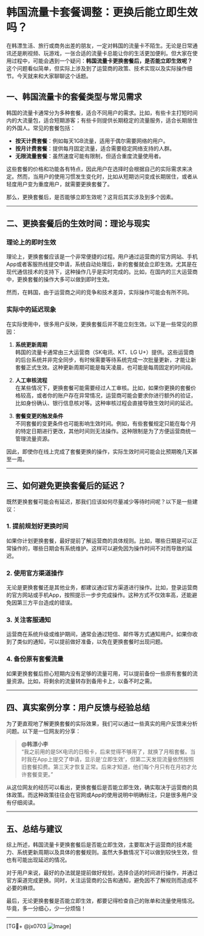 # 韩国流量卡套餐调整：更换后能立即生效吗？

在韩漂生活、旅行或商务出差的朋友，一定对韩国的流量卡不陌生。无论是日常通讯还是刷视频、玩游戏，一张合适的流量卡总能让你的生活更加便利。但大家在使用过程中，可能会遇到一个疑问：**韩国流量卡更换套餐后，是否能立即生效呢？** 这个问题看似简单，但实际上涉及到了运营商的政策、技术实现以及实际操作细节。今天就来和大家聊聊这个话题。

## 一、韩国流量卡的套餐类型与常见需求

韩国的流量卡通常分为多种套餐，适合不同用户的需求。比如，有些卡主打短时间内的大流量包，适合短期游客；有些卡则提供长期稳定的流量服务，适合长期居住的外国人。常见的套餐包括：

- **按天计费套餐**：例如每天1GB流量，适用于偶尔需要网络的用户。
- **按月计费套餐**：提供每月固定流量，适合需要稳定网络支持的人群。
- **无限流量套餐**：虽然速度可能有限制，但适合重度流量使用者。

这些套餐的价格和功能各有特点，因此用户在选择时会根据自己的实际需求来决定。然而，当用户的使用习惯发生变化时，比如从短期访问变成长期居住，或者从轻度用户变为重度用户，就需要更换套餐了。

那么，更换套餐后，是否能够立即生效呢？这背后其实涉及到多个因素。

---

## 二、更换套餐后的生效时间：理论与现实

### 理论上的即时生效

理论上，更换套餐应该是一个非常便捷的过程。用户通过运营商的官方网站、手机App或者客服热线提交申请，系统自动处理后，新的套餐就会立即生效。尤其是在现代通信技术的支持下，这种操作几乎是实时完成的。比如，在国内的三大运营商中，更换套餐的操作大多可以做到即时生效。

然而，在韩国，由于运营商之间的竞争和技术差异，实际操作可能会有所不同。

### 实际中的延迟现象

在实际使用中，很多用户反映，更换套餐后并不能立刻生效。以下是一些常见的原因：

1. **系统更新周期**  
   韩国的流量卡通常由三大运营商（SK电讯、KT、LG U+）提供。这些运营商的后台系统并非完全同步，有时候需要等待系统完成一次批量更新，才能让新套餐正式生效。这种更新周期可能是每天凌晨，也可能是每周固定的时间段。

2. **人工审核流程**  
   在某些情况下，更换套餐可能需要经过人工审核。比如，如果你更换的套餐价格较高，或者你的账户存在异常情况，运营商可能会要求你进行额外的验证，比如身份确认、银行信息核对等。这种审核过程会直接导致生效时间的延迟。

3. **套餐变更的触发条件**  
   不同套餐的变更条件也可能影响生效时间。例如，有些套餐规定只能在每个月的特定日期进行更改，其他时间则无法操作。这种限制是为了方便运营商统一管理流量资源。

因此，即使你在线上完成了套餐更换的操作，实际生效时间可能会比预期晚几天甚至一周。

---

## 三、如何避免更换套餐后的延迟？

既然更换套餐可能会有延迟，那我们应该如何尽量减少等待时间呢？以下是一些建议：

### 1. 提前规划好更换时间  
如果你计划更换套餐，最好提前了解运营商的具体规则。比如，哪些日期是可以正常操作的，哪些日期会有系统维护。这样可以避免因为操作时间不对而导致的延迟。

### 2. 使用官方渠道操作  
无论是更换套餐还是其他业务，都建议通过官方渠道进行操作。比如，登录运营商的官方网站或手机App，按照提示一步步完成操作。这种方式不仅效率高，还能避免因第三方平台造成的错误。

### 3. 关注客服通知  
运营商在系统升级或维护期间，通常会通过短信、邮件等方式通知用户。如果你收到了类似的通知，可以提前做好准备，以免在更换套餐时出现问题。

### 4. 备份原有套餐流量  
如果更换套餐后担心短期内没有足够的流量可用，可以提前备份一些原有套餐的流量资源。比如，将剩余的流量转存到备用卡上，以备不时之需。

---

## 四、真实案例分享：用户反馈与经验总结

为了更直观地了解更换套餐的实际效果，我们可以通过一些真实的用户反馈来分析问题。以下是一位网友的分享：

> **@韩漂小李**  
> “我之前用的是SK电讯的日租卡，后来觉得不够用了，就换了月租套餐。当时我在App上提交了申请，显示是‘立即生效’，但第二天发现流量依然按照旧套餐扣费。第三天才恢复正常。后来才知道，他们每个月只有在月初才允许套餐变更。”

从这位网友的经历可以看出，更换套餐后是否能立即生效，确实取决于运营商的具体政策。而这种政策往往会在官网或App的使用说明中明确标注，只是很多用户没有仔细阅读。

---

## 五、总结与建议

综上所述，韩国流量卡更换套餐后是否能立即生效，主要取决于运营商的技术能力、系统更新周期以及具体的套餐规则。虽然大多数情况下可以做到较快生效，但也有可能出现延迟的情况。

对于用户来说，最好的办法就是提前做好规划，选择合适的时间进行操作，并通过官方渠道完成更换。同时，关注运营商的公告和通知，避免因不了解规则而造成不必要的麻烦。

最后，无论更换套餐是否能立即生效，都要记得检查自己的账单和流量使用情况。毕竟，多一分细心，少一分烦恼！

---

[TG💪+ @jx0703 ![Image](https://github.com/user-attachments/assets/dbca1d08-cadb-493c-b0ec-ad6f7a83f270)]